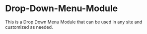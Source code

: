# Drop-Down-Menu-Module

This is a Drop Down Menu Module that can be used in any site and customized as needed.